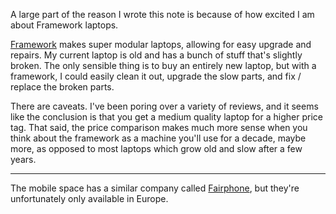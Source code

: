 A large part of the reason I wrote this note is because of how excited I am about Framework laptops.

[Framework](https://frame.work/) makes super modular laptops, allowing for easy upgrade and repairs. My current laptop is old and has a bunch of stuff that's slightly broken. The only sensible thing is to buy an entirely new laptop, but with a framework, I could easily clean it out, upgrade the slow parts, and fix / replace the broken parts.

There are caveats. I've been poring over a variety of reviews, and it seems like the conclusion is that you get a medium quality laptop for a higher price tag. That said, the price comparison makes much more sense when you think about the framework as a machine you'll use for a decade, maybe more, as opposed to most laptops which grow old and slow after a few years.

---------------------------------------

The mobile space has a similar company called [Fairphone](https://www.fairphone.com/en/), but they're unfortunately only available in Europe.
